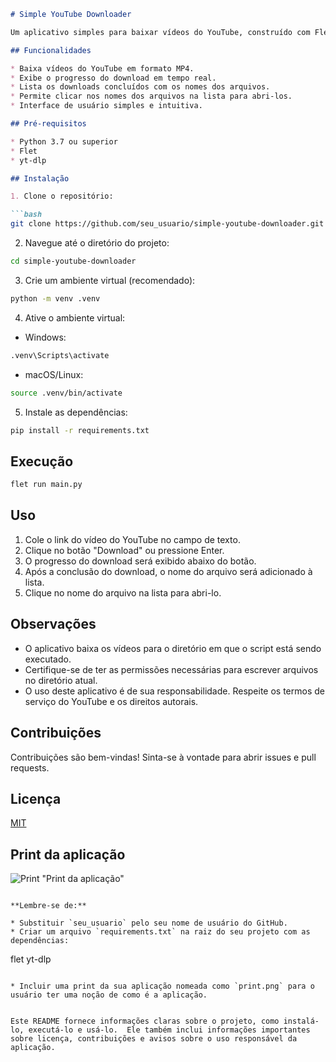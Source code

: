 ```markdown
# Simple YouTube Downloader

Um aplicativo simples para baixar vídeos do YouTube, construído com Flet e yt-dlp.

## Funcionalidades

* Baixa vídeos do YouTube em formato MP4.
* Exibe o progresso do download em tempo real.
* Lista os downloads concluídos com os nomes dos arquivos.
* Permite clicar nos nomes dos arquivos na lista para abri-los.
* Interface de usuário simples e intuitiva.

## Pré-requisitos

* Python 3.7 ou superior
* Flet
* yt-dlp

## Instalação

1. Clone o repositório:

```bash
git clone https://github.com/seu_usuario/simple-youtube-downloader.git
```

2. Navegue até o diretório do projeto:

```bash
cd simple-youtube-downloader
```

3. Crie um ambiente virtual (recomendado):

```bash
python -m venv .venv
```

4. Ative o ambiente virtual:

* Windows:

```bash
.venv\Scripts\activate
```

* macOS/Linux:

```bash
source .venv/bin/activate
```


5. Instale as dependências:

```bash
pip install -r requirements.txt
```

## Execução

```bash
flet run main.py
```


## Uso

1. Cole o link do vídeo do YouTube no campo de texto.
2. Clique no botão "Download" ou pressione Enter.
3. O progresso do download será exibido abaixo do botão.
4. Após a conclusão do download, o nome do arquivo será adicionado à lista.
5. Clique no nome do arquivo na lista para abri-lo.


## Observações

* O aplicativo baixa os vídeos para o diretório em que o script está sendo executado.
* Certifique-se de ter as permissões necessárias para escrever arquivos no diretório atual.
* O uso deste aplicativo é de sua responsabilidade. Respeite os termos de serviço do YouTube e os direitos autorais.

## Contribuições

Contribuições são bem-vindas! Sinta-se à vontade para abrir issues e pull requests.

## Licença

[MIT](LICENSE)


## Print da aplicação
![Print](print.png) "Print da aplicação"


```

**Lembre-se de:**

* Substituir `seu_usuario` pelo seu nome de usuário do GitHub.
* Criar um arquivo `requirements.txt` na raiz do seu projeto com as dependências:

```
flet
yt-dlp
```

* Incluir uma print da sua aplicação nomeada como `print.png` para o usuário ter uma noção de como é a aplicação.


Este README fornece informações claras sobre o projeto, como instalá-lo, executá-lo e usá-lo.  Ele também inclui informações importantes sobre licença, contribuições e avisos sobre o uso responsável da aplicação.
